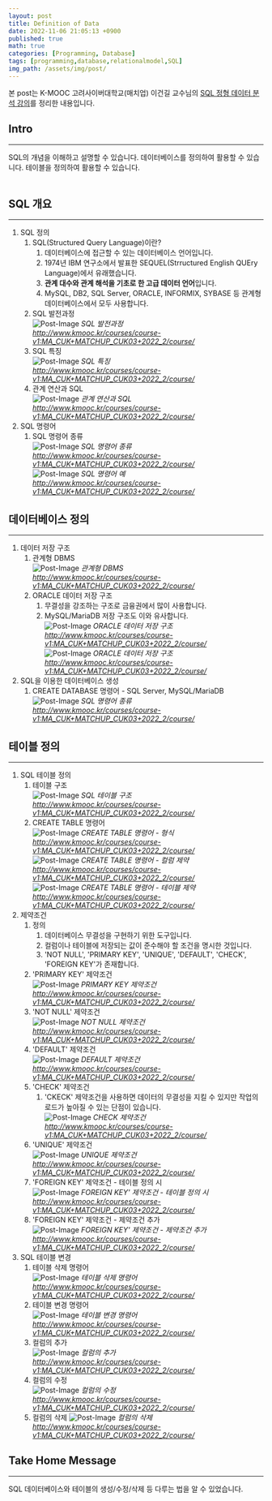 ```yaml
---
layout: post
title: Definition of Data
date: 2022-11-06 21:05:13 +0900
published: true
math: true
categories: [Programming, Database]
tags: [programming,database,relationalmodel,SQL]
img_path: /assets/img/post/
---
```


본 post는 K-MOOC 고려사이버대학교(매치업) 이건길 교수님의 [SQL 정형 데이터 분석 강의](http://www.kmooc.kr/courses/course-v1:MA_CUK+MATCHUP_CUK03+2022_2/course/, "SQL 정형 데이터 분석 강의")를 정리한 내용입니다.


## Intro
***   
SQL의 개념을 이해하고 설명할 수 있습니다. 데이터베이스를 정의하여 활용할 수 있습니다. 테이블을 정의하여 활용할 수 있습니다.   
<br>


## SQL 개요
***
1. SQL 정의  
   1. SQL(Structured Query Language)이란? 
      1. 데이터베이스에 접근할 수 있는 데이터베이스 언어입니다.
      2. 1974년 IBM 연구소에서 발표한 SEQUEL(Strructured English QUEry Language)에서 유래했습니다.
      3. **관계 대수와 관계 해석을 기초로 한 고급 데이터 언어**입니다.
      4. MySQL, DB2, SQL Server, ORACLE, INFORMIX, SYBASE 등 관계형데이터베이스에서 모두 사용합니다.
   2. SQL 발전과정   
![Post-Image](DBMS-DB11.png)
_SQL 발전과정<br>
http://www.kmooc.kr/courses/course-v1:MA_CUK+MATCHUP_CUK03+2022_2/course/_   
   3. SQL 특징   
![Post-Image](DBMS-DB12.png)
_SQL 특징<br>
http://www.kmooc.kr/courses/course-v1:MA_CUK+MATCHUP_CUK03+2022_2/course/_   
   4. 관계 연산과 SQL   
![Post-Image](DBMS-DB13.png)
_관계 연산과 SQL<br>
http://www.kmooc.kr/courses/course-v1:MA_CUK+MATCHUP_CUK03+2022_2/course/_   
2. SQL 명령어
   1. SQL 명령어 종류   
![Post-Image](DBMS-DB14.png)
_SQL 명령어 종류<br>
http://www.kmooc.kr/courses/course-v1:MA_CUK+MATCHUP_CUK03+2022_2/course/_   
![Post-Image](DBMS-DB15.png)
_SQL 명령어 예<br>
http://www.kmooc.kr/courses/course-v1:MA_CUK+MATCHUP_CUK03+2022_2/course/_   

## 데이터베이스 정의
***
1. 데이터 저장 구조  
   1. 관계형 DBMS   
![Post-Image](DBMS-DB16.png)
_관계형 DBMS<br>
http://www.kmooc.kr/courses/course-v1:MA_CUK+MATCHUP_CUK03+2022_2/course/_   
   2. ORACLE 데이터 저장 구조   
      1. 무결성을 강조하는 구조로 금융권에서 많이 사용합니다.
      2. MySQL/MariaDB 저장 구조도 이와 유사합니다.   
![Post-Image](DBMS-DB17.png)
_ORACLE 데이터 저장 구조<br>
http://www.kmooc.kr/courses/course-v1:MA_CUK+MATCHUP_CUK03+2022_2/course/_      
![Post-Image](DBMS-DB18.png)
_ORACLE 데이터 저장 구조<br>
http://www.kmooc.kr/courses/course-v1:MA_CUK+MATCHUP_CUK03+2022_2/course/_   
2. SQL을 이용한 데이터베이스 생성   
   1. CREATE DATABASE 명령어 - SQL Server, MySQL/MariaDB   
![Post-Image](DBMS-DB19.png)
_SQL 명령어 종류<br>
http://www.kmooc.kr/courses/course-v1:MA_CUK+MATCHUP_CUK03+2022_2/course/_      

## 테이블 정의
***
1. SQL 테이블 정의  
   1. 테이블 구조   
![Post-Image](DBMS-DB20.png)
_SQL 테이블 구조<br>
http://www.kmooc.kr/courses/course-v1:MA_CUK+MATCHUP_CUK03+2022_2/course/_   
   2. CREATE TABLE 명령어   
![Post-Image](DBMS-DB21.png)
_CREATE TABLE 명령어 - 형식<br>
http://www.kmooc.kr/courses/course-v1:MA_CUK+MATCHUP_CUK03+2022_2/course/_      
![Post-Image](DBMS-DB22.png)
_CREATE TABLE 명령어 - 컬럼 제약<br>
http://www.kmooc.kr/courses/course-v1:MA_CUK+MATCHUP_CUK03+2022_2/course/_   
![Post-Image](DBMS-DB23.png)
_CREATE TABLE 명령어 - 테이블 제약<br>
http://www.kmooc.kr/courses/course-v1:MA_CUK+MATCHUP_CUK03+2022_2/course/_   
2. 제약조건   
   1. 정의   
      1. 데이터베이스 무결성을 구현하기 위한 도구입니다.
      2. 컬럼이나 테이블에 저장되는 값이 준수해야 할 조건을 명시한 것입니다.
      3. 'NOT NULL', 'PRIMARY KEY', 'UNIQUE', 'DEFAULT', 'CHECK', 'FOREIGN KEY'가 존재합니다.
   2. 'PRIMARY KEY' 제약조건   
![Post-Image](DBMS-DB24.png)
_PRIMARY KEY 제약조건<br>
http://www.kmooc.kr/courses/course-v1:MA_CUK+MATCHUP_CUK03+2022_2/course/_   
   3. 'NOT NULL' 제약조건   
![Post-Image](DBMS-DB25.png)
_NOT NULL 제약조건<br>
http://www.kmooc.kr/courses/course-v1:MA_CUK+MATCHUP_CUK03+2022_2/course/_   
   4. 'DEFAULT' 제약조건   
![Post-Image](DBMS-DB26.png)
_DEFAULT 제약조건<br>
http://www.kmooc.kr/courses/course-v1:MA_CUK+MATCHUP_CUK03+2022_2/course/_   
   5. 'CHECK' 제약조건   
      1. 'CKECK' 제약조건을 사용하면 데이터의 무결성을 지킬 수 있지만 작업의 로드가 높아질 수 있는 단점이 있습니다.   
![Post-Image](DBMS-DB27.png)
_CHECK 제약조건<br>
http://www.kmooc.kr/courses/course-v1:MA_CUK+MATCHUP_CUK03+2022_2/course/_   
   6. 'UNIQUE' 제약조건   
![Post-Image](DBMS-DB28.png)
_UNIQUE 제약조건<br>
http://www.kmooc.kr/courses/course-v1:MA_CUK+MATCHUP_CUK03+2022_2/course/_   
   7. 'FOREIGN KEY' 제약조건 - 테이블 정의 시   
![Post-Image](DBMS-DB29.png)
_FOREIGN KEY' 제약조건 - 테이블 정의 시<br>
http://www.kmooc.kr/courses/course-v1:MA_CUK+MATCHUP_CUK03+2022_2/course/_   
   8. 'FOREIGN KEY' 제약조건 - 제약조건 추가   
![Post-Image](DBMS-DB30.png)
_FOREIGN KEY' 제약조건 - 제약조건 추가<br>
http://www.kmooc.kr/courses/course-v1:MA_CUK+MATCHUP_CUK03+2022_2/course/_   
3. SQL 테이블 변경
   1. 테이블 삭제 명령어   
![Post-Image](DBMS-DB31.png)
_테이블 삭제 명령어<br>
http://www.kmooc.kr/courses/course-v1:MA_CUK+MATCHUP_CUK03+2022_2/course/_   
   2. 테이블 변경 명령어   
![Post-Image](DBMS-DB32.png)
_테이블 변경 명령어<br>
http://www.kmooc.kr/courses/course-v1:MA_CUK+MATCHUP_CUK03+2022_2/course/_   
   3. 컬럼의 추가   
![Post-Image](DBMS-DB33.png)
_컬럼의 추가<br>
http://www.kmooc.kr/courses/course-v1:MA_CUK+MATCHUP_CUK03+2022_2/course/_   
   4. 컬럼의 수정   
![Post-Image](DBMS-DB34.png)
_컬럼의 수정<br>
http://www.kmooc.kr/courses/course-v1:MA_CUK+MATCHUP_CUK03+2022_2/course/_   
   5. 컬럼의 삭제
![Post-Image](DBMS-DB35.png)
_컬럼의 삭제<br>
http://www.kmooc.kr/courses/course-v1:MA_CUK+MATCHUP_CUK03+2022_2/course/_   

## Take Home Message
***   
SQL 데이터베이스와 테이블의 생성/수정/삭제 등 다루는 법을 알 수 있었습니다.